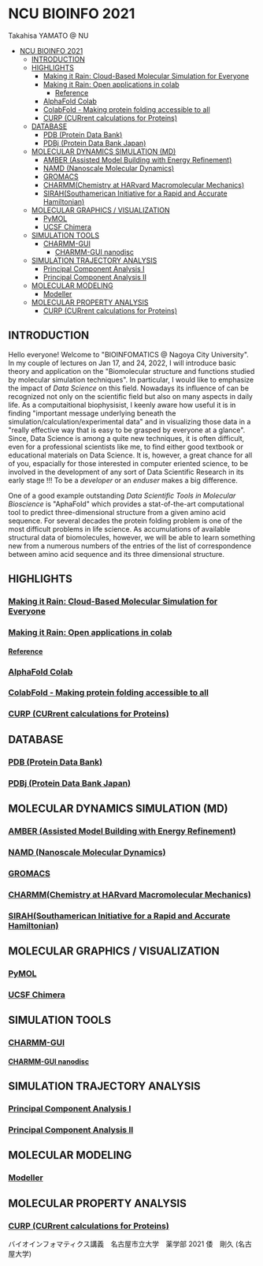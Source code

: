 # NCU BIOINFO 2021

Takahisa YAMATO @ NU

- [NCU BIOINFO 2021](#ncu-bioinfo-2021)
  - [INTRODUCTION](#introduction)
  - [HIGHLIGHTS](#highlights)
    - [Making it Rain: Cloud-Based Molecular Simulation for Everyone](#making-it-rain-cloud-based-molecular-simulation-for-everyone)
    - [Making it Rain: Open applications in colab](#making-it-rain-open-applications-in-colab)
      - [Reference](#reference)
    - [AlphaFold Colab](#alphafold-colab)
    - [ColabFold - Making protein folding accessible to all](#colabfold---making-protein-folding-accessible-to-all)
    - [CURP (CURrent calculations for Proteins)](#curp-current-calculations-for-proteins)
  - [DATABASE](#database)
    - [PDB (Protein Data Bank)](#pdb-protein-data-bank)
    - [PDBj (Protein Data Bank Japan)](#pdbj-protein-data-bank-japan)
  - [MOLECULAR DYNAMICS SIMULATION (MD)](#molecular-dynamics-simulation-md)
    - [AMBER (Assisted Model Building with Energy Refinement)](#amber-assisted-model-building-with-energy-refinement)
    - [NAMD (Nanoscale Molecular Dynamics)](#namd-nanoscale-molecular-dynamics)
    - [GROMACS](#gromacs)
    - [CHARMM(Chemistry at HARvard Macromolecular Mechanics)](#charmmchemistry-at-harvard-macromolecular-mechanics)
    - [SIRAH(Southamerican Initiative for a Rapid and Accurate Hamiltonian)](#sirahsouthamerican-initiative-for-a-rapid-and-accurate-hamiltonian)
  - [MOLECULAR GRAPHICS / VISUALIZATION](#molecular-graphics--visualization)
    - [PyMOL](#pymol)
    - [UCSF Chimera](#ucsf-chimera)
  - [SIMULATION TOOLS](#simulation-tools)
    - [CHARMM-GUI](#charmm-gui)
      - [CHARMM-GUI nanodisc](#charmm-gui-nanodisc)
  - [SIMULATION TRAJECTORY ANALYSIS](#simulation-trajectory-analysis)
    - [Principal Component Analysis I](#principal-component-analysis-i)
    - [Principal Component Analysis II](#principal-component-analysis-ii)
  - [MOLECULAR MODELING](#molecular-modeling)
    - [Modeller](#modeller)
  - [MOLECULAR PROPERTY ANALYSIS](#molecular-property-analysis)
    - [CURP (CURrent calculations for Proteins)](#curp-current-calculations-for-proteins-1)

## INTRODUCTION
Hello everyone! Welcome to "BIOINFOMATICS @ Nagoya City University". In my couple of lectures on Jan 17, and 24, 2022, I will introduce basic theory and application on the "Biomolecular structure and functions studied by molecular simulation techniques". In particular, I would like to emphasize the impact of *Data Science* on this field. Nowadays its influence of can be recognized not only on the scientific field but also on many aspects in daily life. As a computaitional biophysisist, I keenly aware how useful it is in finding "important message underlying beneath the simulation/calculation/experimental data" and in visualizing those data in a "really effective way that is easy to be grasped by everyone at a glance". Since, Data Science is among a quite new techniques, it is often difficult, even for a professional scientists like me, to find either good textbook or educational materials on Data Science. It is, however, a great chance for all of you, espacially for those interested in computer eriented science, to be involved in the development of any sort of Data Scientific Research in its early stage !!!  To be a *developer* or an *enduser* makes a big difference. 

One of a good example outstanding *Data Scientific Tools in Molecular Bioscience* is "AphaFold" which provides a stat-of-the-art computational tool to predict three-dimensional structure from a given amino acid sequence. For several decades the protein folding problem is one of the most difficult problems in life science. As accumulations of available structural data of biomolecules, however, we will be able to learn something new from a numerous numbers of the entries of the list of correspondence between amino acid sequence and its three dimensional structure. 
## HIGHLIGHTS
### [Making it Rain: Cloud-Based Molecular Simulation for Everyone](https://github.com/pablo-arantes/Making-it-rain/tree/v1.01)
### [Making it Rain: Open applications in colab](https://github.com/pablo-arantes/making-it-rain)
#### [Reference](https://doi.org/10.1021/acs.jcim.1c00998)

### [AlphaFold Colab](https://colab.research.google.com/github/deepmind/alphafold/blob/main/notebooks/AlphaFold.ipynb)

### [ColabFold - Making protein folding accessible to all](https://github.com/sokrypton/ColabFold)

### [CURP (CURrent calculations for Proteins)](https://www.curp.jp)
## DATABASE
### [PDB (Protein Data Bank)](https://www.rcsb.org)

### [PDBj (Protein Data Bank Japan)](https://pdbj.org)

## MOLECULAR DYNAMICS SIMULATION (MD)
### [AMBER (Assisted Model Building with Energy Refinement)](http://ambermd.org)

### [NAMD (Nanoscale Molecular Dynamics)](http://www.ks.uiuc.edu/Research/namd)

### [GROMACS](https://www.gromacs.org)

### [CHARMM(Chemistry at HARvard Macromolecular Mechanics)](https://www.charmm.org)

### [SIRAH(Southamerican Initiative for a Rapid and Accurate Hamiltonian)](http://sirahff.com)

## MOLECULAR GRAPHICS / VISUALIZATION
### [PyMOL](http://pymol.org)

### [UCSF Chimera](http://www.cgl.ucsf.edu/chimera)

## SIMULATION TOOLS

### [CHARMM-GUI](https://charmm-gui.org)

#### [CHARMM-GUI nanodisc](https://charmm-gui.org/input/nanodisc)
## SIMULATION TRAJECTORY ANALYSIS

### [Principal Component Analysis I](http://zhenglz.blogspot.com/2019/01/a-step-by-step-tutorial-to-perform-pca.html)

### [Principal Component Analysis II](http://www3.mpibpc.mpg.de/groups/de_groot/compbio/p4/index.html) 

## MOLECULAR MODELING
### [Modeller](https://salilab.org/modeller)

## MOLECULAR PROPERTY ANALYSIS
### [CURP (CURrent calculations for Proteins)](https://www.curp.jp)


バイオインフォマティクス講義　名古屋市立大学　薬学部 2021
倭　剛久 (名古屋大学)